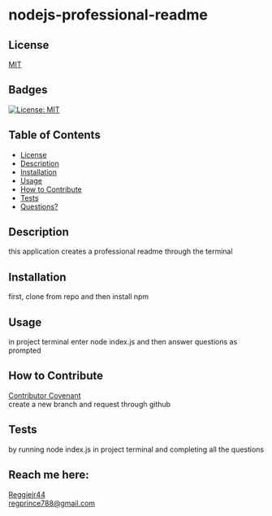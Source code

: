 # nodejs-professional-readme

  ## License
  [MIT](https://opensource.org/licenses/MIT)


  ## Badges
  [![License: MIT](https://img.shields.io/badge/License-MIT-yellow.svg)](https://opensource.org/licenses/MIT)

  ## Table of Contents
  * [License](#license)
  * [Description](#description)
  * [Installation](#installation)
  * [Usage](#usage)
  * [How to Contribute](#how-to-contribute)
  * [Tests](#tests)
  * [Questions?](#questions)

  ## Description
  this application creates a professional readme through the terminal

  ## Installation
  first, clone from repo and then install npm

  ## Usage
  in project terminal enter node index.js and then answer questions as prompted

  ## How to Contribute
  [Contributor Covenant](https://www.contributor-covenant.org/)  
  create a new branch and request through github

  ## Tests
  by running node index.js in project terminal and completing all the questions 

  ## Reach me here: 
  [Reggiejr44](https://github.com/Reggiejr44)  
  regprince788@gmail.com

